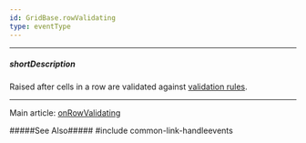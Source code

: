 ```yaml
---
id: GridBase.rowValidating
type: eventType
---
```

---
##### shortDescription
Raised after cells in a row are validated against [validation rules](/api-reference/_hidden/GridBaseColumn/validationRules.md '{basewidgetpath}/Configuration/columns/#validationRules').

---
Main article: [onRowValidating](/api-reference/10%20UI%20Components/GridBase/1%20Configuration/onRowValidating.md '{basewidgetpath}/Configuration/#onRowValidating')

#####See Also#####
#include common-link-handleevents
